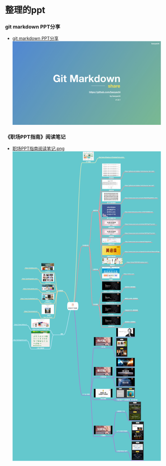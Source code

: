 # 整理的ppt

### git markdown PPT分享
* [git markdown PPT分享]((git_markdown.md))
![git_markdown.001.jpeg](git_markdown/git_markdown.001.jpeg)

### 《职场PPT指南》阅读笔记
* [职场PPT指南阅读笔记.png](learn_work_ppt.md)
![职场PPT指南阅读笔记.png](职场PPT指南阅读笔记.png)